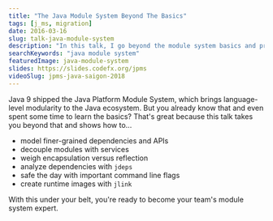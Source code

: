 ```yaml
---
title: "The Java Module System Beyond The Basics"
tags: [j_ms, migration]
date: 2016-03-16
slug: talk-java-module-system
description: "In this talk, I go beyond the module system basics and present more advanced features for those who want to become their team's module system expert"
searchKeywords: "java module system"
featuredImage: java-module-system
slides: https://slides.codefx.org/jpms
videoSlug: jpms-java-saigon-2018
---
```


Java 9 shipped the Java Platform Module System, which brings language-level modularity to the Java ecosystem.
But you already know that and even spent some time to learn the basics?
That's great because this talk takes you beyond that and shows how to...

* model finer-grained dependencies and APIs
* decouple modules with services
* weigh encapsulation versus reflection
* analyze dependencies with `jdeps`
* safe the day with important command line flags
* create runtime images with `jlink`

With this under your belt, you're ready to become your team's module system expert.

<!--
## Pitch

Most conference presentations on JPMS / Project Jigsaw cover the basics. But with speakers talking about it throughout all of 2016 and 2017 (me among them) it is time to present attendees who already watched those talks with what they need to know to go to the next level _without_ repeating what they already know. Hence this talk assumes attendees know the basics and builds on them.

I migrated a ~1.5 million LOC application to Java 9. I have been [writing about Project Jigsaw][fx-jigsaw] and [the module system][fx-jpms] since early summer 2015 and am currently writing [a book about it with Manning][jms]. I also [blog about Java 9][fx-java-9] and wrote [the Ultimate Guide to Java 9][sp-java-9], an article read by thousands. I have been talking at [a number of conferences][fx-talks] about Java 8, Java 9, Project Jigsaw, and JUnit 5.

The talk will build [on this slide deck][fx-slides-jpms].

[jms]: http://tiny.cc/jms
[fx-talks]: http://blog.codefx.org/past-talks
[fx-slides-jpms]: http://slides.codefx.org/jpms
[fx-java-9]: http://blog.codefx.org/tag/java-9
[fx-jigsaw]: http://blog.codefx.org/tag/project-jigsaw
[fx-jpms]: http://blog.codefx.org/tag/jpms
[sp-java-9]: https://www.sitepoint.com/ultimate-guide-to-java-9
-->
